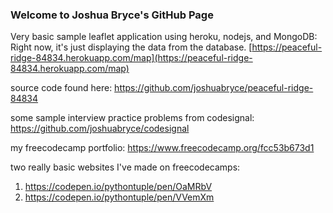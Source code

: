 ### Welcome to Joshua Bryce's GitHub Page

Very basic sample leaflet application using heroku, nodejs, and MongoDB:
Right now, it's just displaying the data from the database. 
[https://peaceful-ridge-84834.herokuapp.com/map](https://peaceful-ridge-84834.herokuapp.com/map)

source code found here: https://github.com/joshuabryce/peaceful-ridge-84834

some sample interview practice problems from codesignal: https://github.com/joshuabryce/codesignal

my freecodecamp portfolio: https://www.freecodecamp.org/fcc53b673d1

two really basic websites I've made on freecodecamps:
1. https://codepen.io/pythontuple/pen/OaMRbV
2. https://codepen.io/pythontuple/pen/VVemXm

